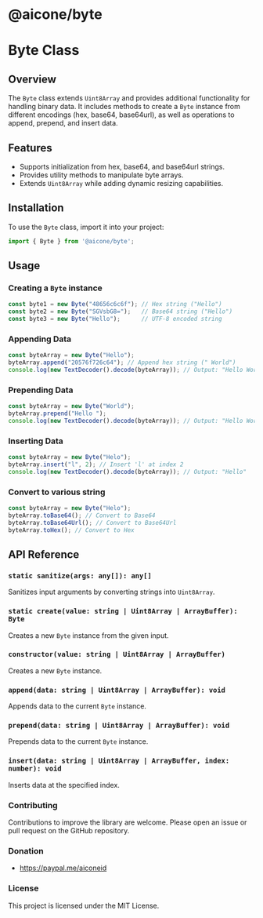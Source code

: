 # @aicone/byte

# Byte Class

## Overview
The `Byte` class extends `Uint8Array` and provides additional functionality for handling binary data. It includes methods to create a `Byte` instance from different encodings (hex, base64, base64url), as well as operations to append, prepend, and insert data.

## Features
- Supports initialization from hex, base64, and base64url strings.
- Provides utility methods to manipulate byte arrays.
- Extends `Uint8Array` while adding dynamic resizing capabilities.

## Installation
To use the `Byte` class, import it into your project:

```javascript
import { Byte } from '@aicone/byte';
```

## Usage

### Creating a `Byte` instance
```javascript
const byte1 = new Byte("48656c6c6f"); // Hex string ("Hello")
const byte2 = new Byte("SGVsbG8=");   // Base64 string ("Hello")
const byte3 = new Byte("Hello");      // UTF-8 encoded string
```

### Appending Data
```javascript
const byteArray = new Byte("Hello");
byteArray.append("20576f726c64"); // Append hex string (" World")
console.log(new TextDecoder().decode(byteArray)); // Output: "Hello World"
```

### Prepending Data
```javascript
const byteArray = new Byte("World");
byteArray.prepend("Hello ");
console.log(new TextDecoder().decode(byteArray)); // Output: "Hello World"
```

### Inserting Data
```javascript
const byteArray = new Byte("Helo");
byteArray.insert("l", 2); // Insert 'l' at index 2
console.log(new TextDecoder().decode(byteArray)); // Output: "Hello"
```

### Convert to various string 
```javascript
const byteArray = new Byte("Helo");
byteArray.toBase64(); // Convert to Base64
byteArray.toBase64Url(); // Convert to Base64Url
byteArray.toHex(); // Convert to Hex
```

## API Reference

### `static sanitize(args: any[]): any[]`
Sanitizes input arguments by converting strings into `Uint8Array`.

### `static create(value: string | Uint8Array | ArrayBuffer): Byte`
Creates a new `Byte` instance from the given input.

### `constructor(value: string | Uint8Array | ArrayBuffer)`
Creates a new `Byte` instance.

### `append(data: string | Uint8Array | ArrayBuffer): void`
Appends data to the current `Byte` instance.

### `prepend(data: string | Uint8Array | ArrayBuffer): void`
Prepends data to the current `Byte` instance.

### `insert(data: string | Uint8Array | ArrayBuffer, index: number): void`
Inserts data at the specified index.

### Contributing

Contributions to improve the library are welcome. Please open an issue or pull request on the GitHub repository.

### Donation
- https://paypal.me/aiconeid 

### License

This project is licensed under the MIT License.

